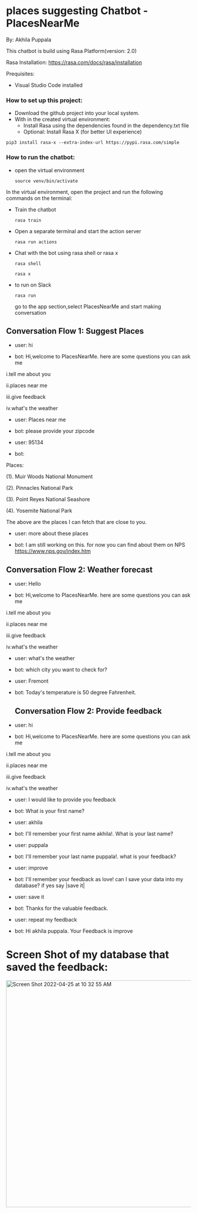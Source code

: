 # places suggesting Chatbot - PlacesNearMe
By: Akhila Puppala

This chatbot is build using Rasa Platform(version: 2.0) 

Rasa Installation:
https://rasa.com/docs/rasa/installation

Prequisites: 
* Visual Studio Code installed

### **How to set up this project:**
* Download the github project into your local system. 
* With in the created virtual environment:
  * Install Rasa using the dependencies found in the dependency.txt file
  * Optional: Install Rasa X (for better UI experience)
 ```
 pip3 install rasa-x --extra-index-url https://pypi.rasa.com/simple
 ```

### **How to run the chatbot:**
* open the virtual environment
  ```
  source venv/bin/activate
  ```
In the virtual environment, open the project and run the following commands on the terminal:
* Train the chatbot
  ```
  rasa train
  ```
* Open a separate terminal and start the action server
  ```
  rasa run actions
  ```
* Chat with the bot using rasa shell or rasa x
  ```
  rasa shell
  ```
  ```
  rasa x
  ```
* to run on Slack 
   ```
  rasa run
  ```
  go to the app section,select PlacesNearMe and start making conversation
 
 ## Conversation Flow 1: Suggest Places
* user: hi
 
* bot: Hi,welcome to PlacesNearMe. here are some questions you can ask me
 
 i.tell me about you 
 
 ii.places near me 
 
 iii.give feedback
 
 iv.what's the weather
 
* user: Places near me
 
* bot: please provide your zipcode
 
* user: 95134
 
* bot: 
 
 Places:
 
(1). Muir Woods National Monument

(2). Pinnacles National Park

(3). Point Reyes National Seashore

(4). Yosemite National Park

The above are the places I can fetch that are close to you.
 
* user: more about these places
 
* bot: I am still working on this. for now you can find about them on NPS https://www.nps.gov/index.htm
 
 ## Conversation Flow 2: Weather forecast
* user: Hello
 
* bot: Hi,welcome to PlacesNearMe. here are some questions you can ask me
 
 i.tell me about you 
 
 ii.places near me 
 
 iii.give feedback
 
 iv.what's the weather
 
* user: what's the weather
 
* bot: which city you want to check for?
 
* user: Fremont
 
* bot: Today's temperature is 50 degree Fahrenheit.
 
  ## Conversation Flow 2: Provide feedback
* user: hi
 
* bot: Hi,welcome to PlacesNearMe. here are some questions you can ask me
 
 i.tell me about you 
 
 ii.places near me 
 
 iii.give feedback
 
 iv.what's the weather
 
* user: I would like to provide you feedback
 
* bot: What is your first name?
 
* user: akhila
 
* bot: I'll remember your first name akhila!. What is your last name?
 
* user: puppala
 
* bot: I'll remember your last name puppala!. what is your feedback?
 
* user: improve
 
* bot: I'll remember your feedback as love!
can I save your data into my database? if yes say |save it|
 
* user: save it
 
* bot: Thanks for the valuable feedback.
 
* user: repeat my feedback
 
* bot: Hi akhila puppala. Your Feedback is improve
 
 # Screen Shot of my database that saved the feedback:
 
 
<img width="618" alt="Screen Shot 2022-04-25 at 10 32 55 AM" src="https://user-images.githubusercontent.com/73505100/165182385-7f029149-8af6-4485-9361-f24a21a53924.png">
 
 

